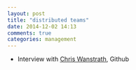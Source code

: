 ```yaml
---
layout: post
title: "distributed teams"
date: 2014-12-02 14:13
comments: true
categories: management
---
```


  - Interview with [Chris Wanstrath](https://gigaom.com/2012/03/26/tales-from-the-trenches-github/), Github
